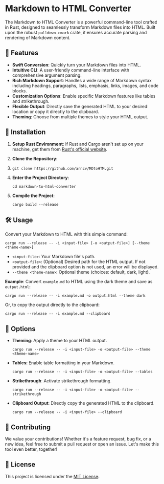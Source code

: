 Markdown to HTML Converter
==========================

The Markdown to HTML Converter is a powerful command-line tool crafted in Rust, designed to seamlessly transform Markdown files into HTML. Built upon the robust `pulldown-cmark` crate, it ensures accurate parsing and rendering of Markdown content.

🌟 Features
-----------

*   **Swift Conversion**: Quickly turn your Markdown files into HTML.
*   **Intuitive CLI**: A user-friendly command-line interface with comprehensive argument parsing.
*   **Rich Markdown Support**: Handles a wide range of Markdown syntax including headings, paragraphs, lists, emphasis, links, images, and code blocks.
*   **Customization Options**: Enable specific Markdown features like tables and strikethrough.
*   **Flexible Output**: Directly save the generated HTML to your desired location or copy it directly to the clipboard.
*   **Theming**: Choose from multiple themes to style your HTML output.

🚀 Installation
---------------

1.  **Setup Rust Environment**: If Rust and Cargo aren't set up on your machine, get them from [Rust's official website](https://www.rust-lang.org/).
2.  **Clone the Repository**:
3.  
    ```console
    git clone https://github.com/arncv/MDtoHTM.git
    ```
    
4.  **Enter the Project Directory**:

    
    ```console
    cd markdown-to-html-converter
    ```
    
5.  **Compile the Project**:
    
    ```console
    cargo build --release
    ```
    

🛠 Usage
--------

Convert your Markdown to HTML with this simple command:


```console
cargo run --release -- -i <input-file> [-o <output-file>] [--theme <theme-name>]
```

*   `<input-file>`: Your Markdown file's path.
*   `<output-file>`: (Optional) Desired path for the HTML output. If not provided and the clipboard option is not used, an error will be displayed.
*   `--theme <theme-name>`: Optional theme (choices: default, dark, light).

**Example**: Convert `example.md` to HTML using the dark theme and save as `output.html`:

```console
cargo run --release -- -i example.md -o output.html --theme dark
```

Or, to copy the output directly to the clipboard:

```console
cargo run --release -- -i example.md --clipboard
```

🎨 Options
----------

*   **Theming**: Apply a theme to your HTML output.
    
    
    ```console
    cargo run --release -- -i <input-file> -o <output-file> --theme <theme-name>
    ```
    
*   **Tables**: Enable table formatting in your Markdown.
    
    
    ```console
    cargo run --release -- -i <input-file> -o <output-file> --tables
    ```
    
*   **Strikethrough**: Activate strikethrough formatting.
    
    
    ```console
    cargo run --release -- -i <input-file> -o <output-file> --strikethrough
    ```
    
*   **Clipboard Output**: Directly copy the generated HTML to the clipboard.
    
    
    ```console
    cargo run --release -- -i <input-file> --clipboard
    ```
    

🤝 Contributing
---------------

We value your contributions! Whether it's a feature request, bug fix, or a new idea, feel free to submit a pull request or open an issue. Let's make this tool even better, together!

📜 License
----------

This project is licensed under the [MIT License](LICENSE).